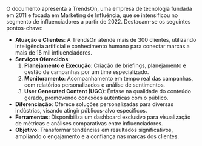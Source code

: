 O documento apresenta a TrendsOn, uma empresa de tecnologia fundada em 2011 e focada em Marketing de Influência, que se intensificou no segmento de influenciadores a partir de 2022. Destacam-se os seguintes pontos-chave:

- **Atuação e Clientes**: A TrendsOn atende mais de 300 clientes, utilizando inteligência artificial e conhecimento humano para conectar marcas a mais de 15 mil influenciadores.
- **Serviços Oferecidos**:
  1. **Planejamento e Execução**: Criação de briefings, planejamento e gestão de campanhas por um time especializado.
  2. **Monitoramento**: Acompanhamento em tempo real das campanhas, com relatórios personalizados e análise de sentimentos.
  3. **User Generated Content (UGC)**: Ênfase na qualidade do conteúdo gerado, promovendo conexões autênticas com o público.
- **Diferenciação**: Oferece soluções personalizadas para diversas indústrias, visando atingir públicos-alvo específicos.
- **Ferramentas**: Disponibiliza um dashboard exclusivo para visualização de métricas e análises comparativas entre influenciadores.
- **Objetivo**: Transformar tendências em resultados significativos, ampliando o engajamento e a confiança nas marcas dos clientes.